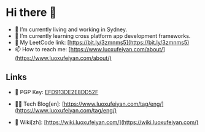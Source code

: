 # Hi there 👋

- 🔭 I’m currently living and working in Sydney.
- 🌱 I’m currently learning cross platform app development frameworks.
- 💬 My LeetCode link: [https://bit.ly/3zmnms5](https://bit.ly/3zmnms5)
- 📫 How to reach me: [https://www.luoxufeiyan.com/about/](https://www.luoxufeiyan.com/about/) 

## Links

- 🔐 PGP Key: [EFD913DE2E8DD52F](https://keybase.io/lxfy/pgp_keys.asc)

- 🧑‍💻 Tech Blog[en]: [https://www.luoxufeiyan.com/tag/eng/](https://www.luoxufeiyan.com/tag/eng/)

- 📝 Wiki[zh]: [https://wiki.luoxufeiyan.com/](https://wiki.luoxufeiyan.com/)

<!--
**luoxufeiyan/luoxufeiyan** is a ✨ _special_ ✨ repository because its `README.md` (this file) appears on your GitHub profile.

Here are some ideas to get you started:

- 🔭 I’m currently working on ...
- 🌱 I’m currently learning ...
- 👯 I’m looking to collaborate on ...
- 🤔 I’m looking for help with ...
- 💬 Ask me about ...
- 📫 How to reach me: ...
- 😄 Pronouns: ...
- ⚡ Fun fact: ...
-->
